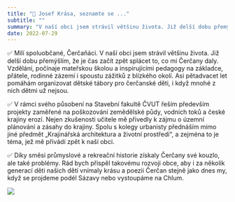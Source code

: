 ```yaml
---
title: "👤 Josef Krása, seznamte se ..."
subtitle: ""
summary: "V naší obci jsem strávil většinu života. Již delší dobu přemýšlím, že je čas začít zpět splácet to, co mi Čerčany daly. Nejen zkušenosti učitele mě přivedly k zájmu o územní plánování a zásahy do krajiny. Rád bych přispěl takovému rozvoji obce, aby i za několik generací děti našich dětí vnímaly krásu a poezii Čerčan stejně jako dnes my."
date: 2022-07-29
---
```


✅ Milí spoluobčané, Čerčaňáci. V naší obci jsem strávil většinu života. Již delší dobu přemýšlím, že je čas začít zpět splácet to, co mi Čerčany daly. Vzdělání, počínaje mateřskou školou a inspirujícími pedagogy na základce, přátele, rodinné zázemí i spoustu zážitků z blízkého okolí. Asi pětadvacet let pomáhám organizovat dětské tábory pro čerčanské děti, i když mnohé z nich dětmi už nejsou.

✅ V rámci svého působení na Stavební fakultě ČVUT řeším především projekty zaměřené na poškozování zemědělské půdy, vodních toků a české krajiny erozí. Nejen zkušenosti učitele mě přivedly k zájmu o územní plánování a zásahy do krajiny. Spolu s kolegy urbanisty přednáším mimo jiné předmět „Krajinářská architektura a životní prostředí“, a zejména to je téma, jež mě přivádí zpět k naší obci.

✅ Díky směsi průmyslové a rekreační historie získaly Čerčany své kouzlo, ale také problémy. Rád bych přispěl takovému rozvoji obce, aby i za několik generací děti našich dětí vnímaly krásu a poezii Čerčan stejně jako dnes my, když se projdeme podél Sázavy nebo vystoupáme na Chlum.

![](/img/06_Krasa.JPG)